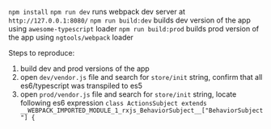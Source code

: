 ```npm install```
```npm run dev``` runs webpack dev server at ```http://127.0.0.1:8080/```
```npm run build:dev``` builds dev version of the app using ```awesome-typescript``` loader
```npm run build:prod``` builds prod version of the app using ```ngtools/webpack``` loader

Steps to reproduce:
1. build dev and prod versions of the app
2. open ```dev/vendor.js``` file and search for ```store/init``` string, confirm that all es6/typescript was transpiled to es5
3. open ```prod/vendor.js``` file and search for ```store/init``` string, locate following es6 expression ```class ActionsSubject extends __WEBPACK_IMPORTED_MODULE_1_rxjs_BehaviorSubject__["BehaviorSubject"] {``` 
